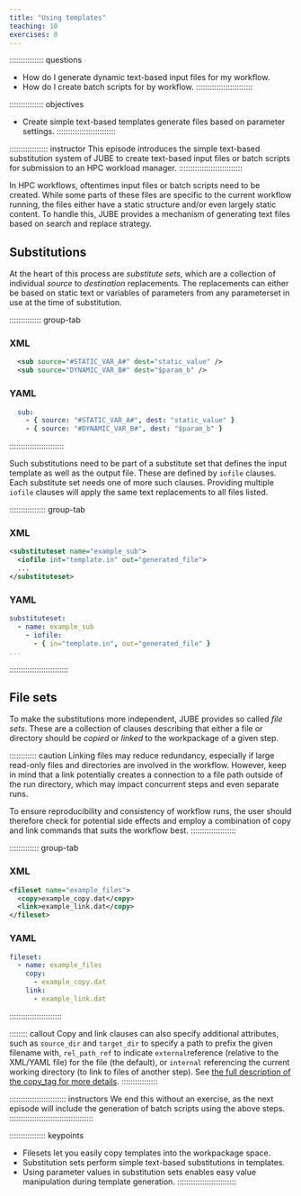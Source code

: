 ```yaml
---
title: "Using templates"
teaching: 10
exercises: 0
---
```


::::::::::::::: questions
- How do I generate dynamic text-based input files for my workflow.
- How do I create batch scripts for by workflow.
:::::::::::::::::::::::::

::::::::::::::: objectives
- Create simple text-based templates generate files based on parameter settings.
::::::::::::::::::::::::::

::::::::::::::::: instructor
This episode introduces the simple text-based substitution system of JUBE to create text-based input files or batch scripts for submission to an HPC workload manager.
::::::::::::::::::::::::::::

In HPC workflows, oftentimes input files or batch scripts need to be created.
While some parts of these files are specific to the current workflow running, the files either have a static structure and/or even largely static content.
To handle this, JUBE provides a mechanism of generating text files based on search and replace strategy.

## Substitutions

At the heart of this process are *substitute sets*, which are a collection of individual *source* to *destination* replacements.
The replacements can either be based on static text or variables of parameters from any parameterset in use at the time of substitution.

:::::::::::::: group-tab
### XML
```xml
  <sub source="#STATIC_VAR_A#" dest="static_value" />
  <sub source="DYNAMIC_VAR_B#" dest="$param_b" />
```
### YAML
```yaml
  sub:
    - { source: "#STATIC_VAR_A#", dest: "static_value" }
    - { source: "#DYNAMIC_VAR_B#", dest: "$param_b" }
```
::::::::::::::::::::::::

Such substitutions need to be part of a substitute set that defines the input template as well as the output file.
These are defined by `iofile` clauses.
Each substitute set needs one of more such clauses.
Providing multiple `iofile` clauses will apply the same text replacements to all files listed.

:::::::::::::::: group-tab
### XML
```xml
<substituteset name="example_sub">
  <iofile int="template.in" out="generated_file">
  ...
</substituteset>
```
### YAML
```yaml
substituteset:
  - name: example_sub
    - iofile:
      - { in="template.in", out="generated_file" }
...
```
::::::::::::::::::::::::::

## File sets

To make the substitutions more independent, JUBE provides so called *file sets*.
These are a collection of clauses describing that either a file or directory should be *copied* or *linked* to the workpackage of a given step.

:::::::::::: caution
Linking files may reduce redundancy, especially if large read-only files and directories are involved in the workflow.
However, keep in mind that a link potentially creates a connection to a file path outside of the run directory, which may impact
concurrent steps and even separate runs.

To ensure reproducibility and consistency of workflow runs, the user should therefore check for potential side effects and employ a combination of copy and link commands that suits the workflow best.
::::::::::::::::::::

::::::::::::: group-tab
### XML
```xml
<fileset name="example_files">
  <copy>example_copy.dat</copy>
  <link>example_link.dat</copy>
</fileset>
```
### YAML
```yaml
fileset:
  - name: example_files
    copy:
      - example_copy.dat
    link:
      - example_link.dat
```
:::::::::::::::::::::::

:::::::: callout
Copy and link clauses can also specify additional attributes, such as `source_dir` and `target_dir` to specify a path to prefix the given filename with, `rel_path_ref` to indicate `external`reference (relative to the XML/YAML file) for the file (the default), or `internal` referencing the current working directory (to link to files of another step). See [the full description of the copy_tag for more details](https://apps.fz-juelich.de/jsc/jube/docu/glossar.html#term-copy_tag).
::::::::::::::::

::::::::::::::::::::::::: instructors
We end this without an exercise, as the next episode will include the generation of batch scripts using the above steps.
:::::::::::::::::::::::::::::::::::::



:::::::::::::::: keypoints
- Filesets let you easily copy templates into the workpackage space.
- Substitution sets perform simple text-based substitutions in templates.
- Using parameter values in substitution sets enables easy value manipulation during template generation.
::::::::::::::::::::::::::
